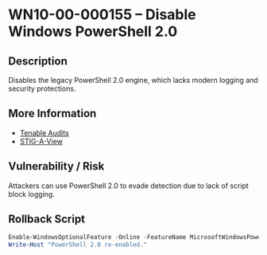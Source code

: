 # WN10-00-000155 – Disable Windows PowerShell 2.0

## Description
Disables the legacy PowerShell 2.0 engine, which lacks modern logging and security protections.

## More Information
- [Tenable Audits](https://www.tenable.com/audits/items/DISA_STIG_Microsoft_Windows_10_v3r4.audit:a3e4293e2c5a3d8444cd34e981d7091f)
- [STIG-A-View](https://stigaview.com/products/win10/v3r4/WN10-00-000155/)

## Vulnerability / Risk
Attackers can use PowerShell 2.0 to evade detection due to lack of script block logging.

## Rollback Script

```powershell
Enable-WindowsOptionalFeature -Online -FeatureName MicrosoftWindowsPowerShellV2Root -NoRestart
Write-Host "PowerShell 2.0 re-enabled."
```
